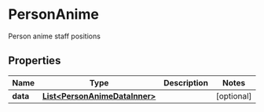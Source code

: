

# PersonAnime

Person anime staff positions

## Properties

| Name | Type | Description | Notes |
|------------ | ------------- | ------------- | -------------|
|**data** | [**List&lt;PersonAnimeDataInner&gt;**](PersonAnimeDataInner.md) |  |  [optional] |



